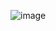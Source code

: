 ![image](https://github.com/cit0day/cit0day-index/assets/146458291/0cf30f01-08f7-42e0-87d0-2dd1e56e45f9)
